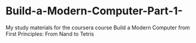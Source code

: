 # Build-a-Modern-Computer-Part-1-
My study materials for the coursera course Build a Modern Computer from First Principles: From Nand to Tetris
